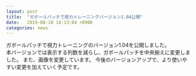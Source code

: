 ```yaml
---
layout: post
title:  "ガボールパッチで視力トレーニングバージョン1.04公開"
date:   2019-08-10 14:13:04 +0900
categories: news
---
```


ガボールパッチで視力トレーニングのバージョン1.04を公開しました。  
本バージョンでは表示する列数を減らし、ガボールパッチを中央揃えに変更しました。
また、画像を変更しています。
今後のバージョンアップで、より使いやすい変更を加えていく予定です。